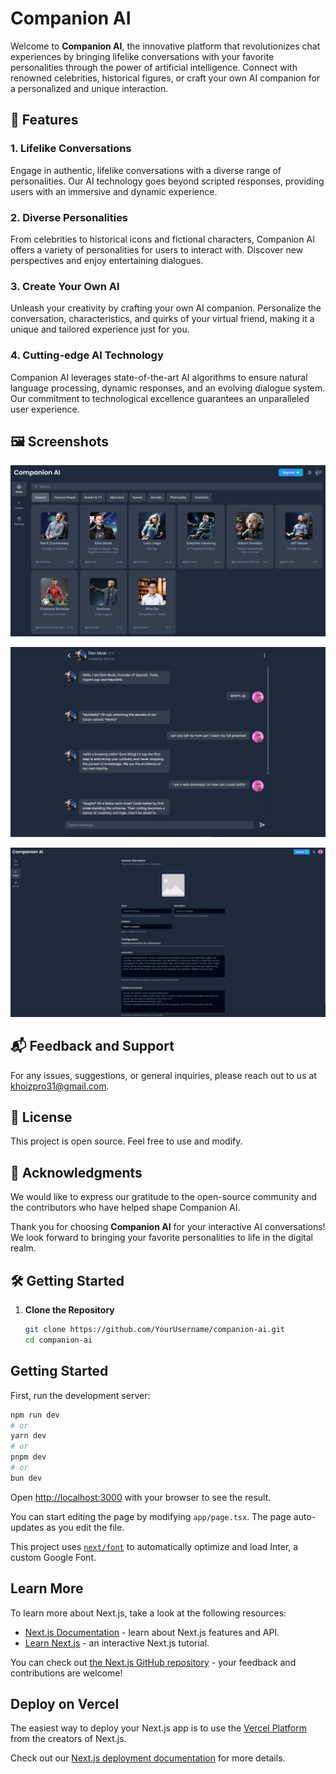 # Companion AI

Welcome to **Companion AI**, the innovative platform that revolutionizes chat experiences by bringing lifelike conversations with your favorite personalities through the power of artificial intelligence. Connect with renowned celebrities, historical figures, or craft your own AI companion for a personalized and unique interaction.

## 🚀 Features

### 1. Lifelike Conversations

Engage in authentic, lifelike conversations with a diverse range of personalities. Our AI technology goes beyond scripted responses, providing users with an immersive and dynamic experience.

### 2. Diverse Personalities

From celebrities to historical icons and fictional characters, Companion AI offers a variety of personalities for users to interact with. Discover new perspectives and enjoy entertaining dialogues.

### 3. Create Your Own AI

Unleash your creativity by crafting your own AI companion. Personalize the conversation, characteristics, and quirks of your virtual friend, making it a unique and tailored experience just for you.

### 4. Cutting-edge AI Technology

Companion AI leverages state-of-the-art AI algorithms to ensure natural language processing, dynamic responses, and an evolving dialogue system. Our commitment to technological excellence guarantees an unparalleled user experience.

## 🖼️ Screenshots

![Screenshot 1](screenshots/screenshot-1.png)

![Screenshot 2](screenshots/screenshot-2.png)

![Screenshot 3](screenshots/screenshot-3.png)

## 📬 Feedback and Support

For any issues, suggestions, or general inquiries, please reach out to us at [khoizpro31@gmail.com](mailto:khoizpro31@gmail.com).

## 📝 License

This project is open source. Feel free to use and modify.

## 🙏 Acknowledgments

We would like to express our gratitude to the open-source community and the contributors who have helped shape Companion AI.

Thank you for choosing **Companion AI** for your interactive AI conversations! We look forward to bringing your favorite personalities to life in the digital realm.

## 🛠️ Getting Started

1. **Clone the Repository**
   ```bash
   git clone https://github.com/YourUsername/companion-ai.git
   cd companion-ai
   ```

## Getting Started

First, run the development server:

```bash
npm run dev
# or
yarn dev
# or
pnpm dev
# or
bun dev
```

Open [http://localhost:3000](http://localhost:3000) with your browser to see the result.

You can start editing the page by modifying `app/page.tsx`. The page auto-updates as you edit the file.

This project uses [`next/font`](https://nextjs.org/docs/basic-features/font-optimization) to automatically optimize and load Inter, a custom Google Font.

## Learn More

To learn more about Next.js, take a look at the following resources:

- [Next.js Documentation](https://nextjs.org/docs) - learn about Next.js features and API.
- [Learn Next.js](https://nextjs.org/learn) - an interactive Next.js tutorial.

You can check out [the Next.js GitHub repository](https://github.com/vercel/next.js/) - your feedback and contributions are welcome!

## Deploy on Vercel

The easiest way to deploy your Next.js app is to use the [Vercel Platform](https://vercel.com/new?utm_medium=default-template&filter=next.js&utm_source=create-next-app&utm_campaign=create-next-app-readme) from the creators of Next.js.

Check out our [Next.js deployment documentation](https://nextjs.org/docs/deployment) for more details.
